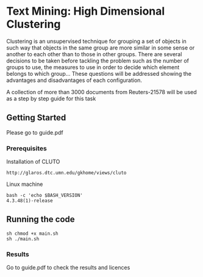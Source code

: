 # Text Mining: High Dimensional Clustering

  Clustering is an unsupervised technique for grouping a set of objects in such way that objects
  in the same group are more similar in some sense or another to each other than to those in other
  groups. There are several decisions to be taken before tackling the problem such as the number of
  groups to use, the measures to use in order to decide which element belongs to which group... These
  questions will be addressed showing the advantages and disadvantages of each configuration. 
  
  A collection of more than 3000 documents from Reuters-21578 will be used as a step by step
  guide for this task

## Getting Started

Please go to guide.pdf 

### Prerequisites

Installation of CLUTO 
```
http://glaros.dtc.umn.edu/gkhome/views/cluto
```

Linux machine

```
bash -c 'echo $BASH_VERSION' 
4.3.48(1)-release

```


## Running the code

```
sh chmod +x main.sh
sh ./main.sh
```

### Results

Go to guide.pdf to check the results and licences 

